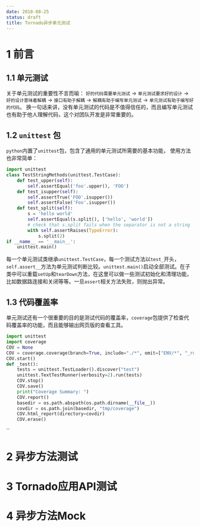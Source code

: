 ```yaml
---
date: 2018-08-25
status: draft
title: Tornado异步单元测试
---
```


# 1 前言
## 1.1 单元测试
关于单元测试的重要性不言而喻： `好的代码需要单元测试` -> `单元测试要求好的设计` -> `好的设计意味着解耦` -> `接口有助于解耦` -> `解耦有助于编写单元测试` -> `单元测试有助于编写好的代码`。
换一句话来讲，没有单元测试的代码是不值得信任的，而且编写单元测试也有助于他人理解代码，这个对团队开发是非常重要的。
## 1.2 `unittest` 包
`python`内置了`unittest`包，包含了通用的单元测试所需要的基本功能， 使用方法也非常简单：
```python
import unittest
class TestStringMethods(unittest.TestCase):
    def test_upper(self):
        self.assertEqual('foo'.upper(), 'FOO')
    def test_isupper(self):
        self.assertTrue('FOO'.isupper())
        self.assertFalse('Foo'.isupper())
    def test_split(self):
        s = 'hello world'
        self.assertEqual(s.split(), ['hello', 'world'])
        # check that s.split fails when the separator is not a string
        with self.assertRaises(TypeError):
            s.split(2)
if __name__ == '__main__':
    unittest.main()
```
每一个单元测试类继承`unittest.TestCase`，每一个测试方法以`test_`开头，`self.assert__`方法为单元测试判断比较。`unittest.main()`启动全部测试。在子类中可以重载`setUp`和`tearDown`方法，在这里可以做一些测试初始化和清理功能，比如数据路连接和关闭等等。一旦`assert`相关方法失败，则抛出异常。
## 1.3 代码覆盖率
单元测试还有一个很重要的目的是测试代码的覆盖率，`coverage`包提供了检查代码覆盖率的功能，而且能够输出网页版的查看工具。
```python
import unittest
import coverage
COV = None
COV = coverage.coverage(branch=True, include="./*", omit=["ENV/*", "_run.py", "test/*", "pep8/*", "*/__init__.py"])
COV.start()
def _test():
    tests = unittest.TestLoader().discover("test")
    unittest.TextTestRunner(verbosity=2).run(tests)
    COV.stop()
    COV.save()
    print("Coverage Summary: ")
    COV.report()
    basedir = os.path.abspath(os.path.dirname(__file__))
    covdir = os.path.join(basedir, "tmp/coverage")
    COV.html_report(directory=covdir)
    COV.erase()
```
``
# 2 异步方法测试
# 3 Tornado应用API测试
# 4 异步方法Mock